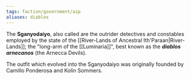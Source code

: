 ```yaml
---
tags: faction/government/aip
aliases: diablos
---
```

The **Sganyodaiyo**, also called are the outrider detectives and constables employed by the state of the [[River-Lands of Ancestral Ith'Paraan|River-Lands]]; the "long-arm of the [[Luminaria]]", best known as the ***diablos arnecanos*** (the Arnecca Devils).

The outfit which evolved into the Sganyodaiyo was originally founded by Camillo Ponderosa and Kolin Sommers.